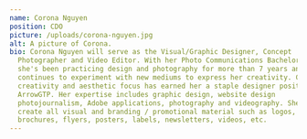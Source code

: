 ```yaml
---
name: Corona Nguyen
position: CDO
picture: /uploads/corona-nguyen.jpg
alt: A picture of Corona.
bio: Corona Nguyen will serve as the Visual/Graphic Designer, Concept
  Photographer and Video Editor. With her Photo Communications Bachelor degree,
  she's been practicing design and photography for more than 7 years and
  continues to experiment with new mediums to express her creativity. Corona's
  creativity and aesthetic focus has earned her a staple designer position at
  ArrowGTP. Her expertise includes graphic design, website design
  photojournalism, Adobe applications, photography and videography. She will
  create all visual and branding / promotional material such as logos,
  brochures, flyers, posters, labels, newsletters, videos, etc.
---
```

